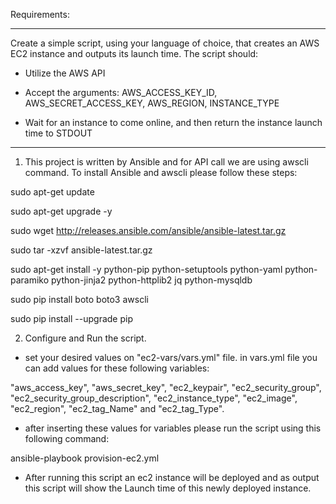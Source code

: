 Requirements: 
  *******************************

Create a simple script, using your language of choice, that creates an AWS EC2 instance and outputs its launch time. The script should:

* Utilize the AWS API

* Accept the arguments: AWS_ACCESS_KEY_ID, AWS_SECRET_ACCESS_KEY, AWS_REGION, INSTANCE_TYPE

* Wait for an instance to come online, and then return the instance launch time to STDOUT

*******************************

1. This project is written by Ansible and for API call we are using awscli command. To install Ansible and awscli please follow these steps:


sudo apt-get update

sudo apt-get upgrade -y

sudo wget http://releases.ansible.com/ansible/ansible-latest.tar.gz

sudo tar -xzvf ansible-latest.tar.gz

sudo apt-get install -y python-pip python-setuptools python-yaml python-paramiko python-jinja2 python-httplib2 jq python-mysqldb

sudo pip install boto boto3 awscli

sudo pip install --upgrade pip

2. Configure and Run the script. 
- set your desired values on "ec2-vars/vars.yml" file. in vars.yml file you can add values for these following variables:

"aws_access_key", "aws_secret_key", "ec2_keypair", "ec2_security_group", "ec2_security_group_description", "ec2_instance_type", "ec2_image", "ec2_region", "ec2_tag_Name" and "ec2_tag_Type". 

- after inserting these values for variables please run the script using this following command:

 ansible-playbook provision-ec2.yml
 
 - After running this script an ec2 instance will be deployed and as output this script will show the Launch time of this newly deployed instance. 
   
   
